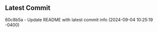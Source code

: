 
## Latest Commit
60c8b5a - Update README with latest commit info (2024-09-04 10:25:19 -0400) <Yunxi-Zhou>
